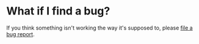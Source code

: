 # What if I find a bug?

If you think something isn't working the way it's supposed to, please [file a bug report][filing-bugs].

[filing-bugs]: ../../troubleshooting-guide/bugs.html
